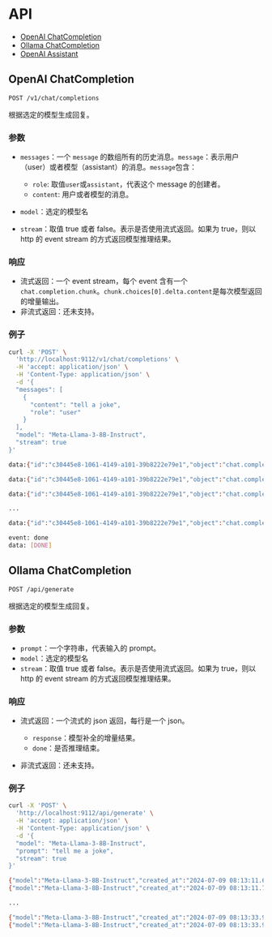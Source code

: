 # API


- [OpenAI ChatCompletion](#openai-chatcompletion)
- [Ollama ChatCompletion](#ollama-chatcompletion)
- [OpenAI Assistant](#openai-assistant)


## OpenAI ChatCompletion
```bash
POST /v1/chat/completions
```
根据选定的模型生成回复。

### 参数


- `messages`：一个 `message` 的数组所有的历史消息。`message`：表示用户（user）或者模型（assistant）的消息。`message`包含：

  - `role`: 取值`user`或`assistant`，代表这个 message 的创建者。
  - `content`: 用户或者模型的消息。

- `model`：选定的模型名
- `stream`：取值 true 或者 false。表示是否使用流式返回。如果为 true，则以 http 的 event stream 的方式返回模型推理结果。

### 响应

- 流式返回：一个 event stream，每个 event 含有一个`chat.completion.chunk`。`chunk.choices[0].delta.content`是每次模型返回的增量输出。
- 非流式返回：还未支持。

### 例子

```bash
curl -X 'POST' \
  'http://localhost:9112/v1/chat/completions' \
  -H 'accept: application/json' \
  -H 'Content-Type: application/json' \
  -d '{
  "messages": [
    {
      "content": "tell a joke",
      "role": "user"
    }
  ],
  "model": "Meta-Llama-3-8B-Instruct",
  "stream": true
}'
```

```bash
data:{"id":"c30445e8-1061-4149-a101-39b8222e79e1","object":"chat.completion.chunk","created":1720511671,"model":"not implmented","system_fingerprint":"not implmented","usage":null,"choices":[{"index":0,"delta":{"content":"Why ","role":"assistant","name":null},"logprobs":null,"finish_reason":null}]}

data:{"id":"c30445e8-1061-4149-a101-39b8222e79e1","object":"chat.completion.chunk","created":1720511671,"model":"not implmented","system_fingerprint":"not implmented","usage":null,"choices":[{"index":0,"delta":{"content":"","role":"assistant","name":null},"logprobs":null,"finish_reason":null}]}

data:{"id":"c30445e8-1061-4149-a101-39b8222e79e1","object":"chat.completion.chunk","created":1720511671,"model":"not implmented","system_fingerprint":"not implmented","usage":null,"choices":[{"index":0,"delta":{"content":"couldn't ","role":"assistant","name":null},"logprobs":null,"finish_reason":null}]}

...

data:{"id":"c30445e8-1061-4149-a101-39b8222e79e1","object":"chat.completion.chunk","created":1720511671,"model":"not implmented","system_fingerprint":"not implmented","usage":null,"choices":[{"index":0,"delta":{"content":"two-tired!","role":"assistant","name":null},"logprobs":null,"finish_reason":null}]}

event: done
data: [DONE]
```



## Ollama ChatCompletion

```bash
POST /api/generate
```

根据选定的模型生成回复。

### 参数


- `prompt`：一个字符串，代表输入的 prompt。
- `model`：选定的模型名
- `stream`：取值 true 或者 false。表示是否使用流式返回。如果为 true，则以 http 的 event stream 的方式返回模型推理结果。

### 响应

- 流式返回：一个流式的 json 返回，每行是一个 json。
  - `response`：模型补全的增量结果。
  - `done`：是否推理结束。

- 非流式返回：还未支持。

### 例子

```bash
curl -X 'POST' \
  'http://localhost:9112/api/generate' \
  -H 'accept: application/json' \
  -H 'Content-Type: application/json' \
  -d '{
  "model": "Meta-Llama-3-8B-Instruct",
  "prompt": "tell me a joke",
  "stream": true
}'
```

```bash
{"model":"Meta-Llama-3-8B-Instruct","created_at":"2024-07-09 08:13:11.686513","response":"I'll ","done":false}
{"model":"Meta-Llama-3-8B-Instruct","created_at":"2024-07-09 08:13:11.729214","response":"give ","done":false}

...

{"model":"Meta-Llama-3-8B-Instruct","created_at":"2024-07-09 08:13:33.955475","response":"for","done":false}
{"model":"Meta-Llama-3-8B-Instruct","created_at":"2024-07-09 08:13:33.956795","response":"","done":true}
```




